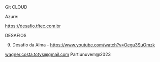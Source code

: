 Git CLOUD

Azure:

https://desafio.tftec.com.br

DESAFIOS

9) Desafio da Alma - https://www.youtube.com/watch?v=Oegu3SuOmzk

wagner.costa.totvs@gmail.com
Partiunuvem@2023
